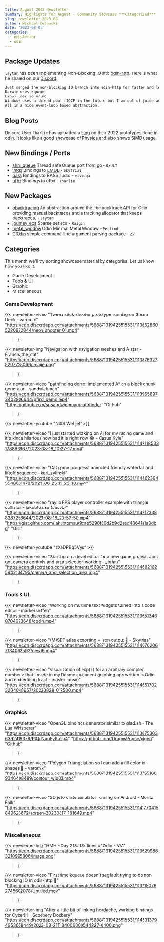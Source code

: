 ```yaml
---
title: August 2023 Newsletter
summary: Highlights for August - Community Showcase ***Categorized***
slug: newsletter-2023-08
author: Michael Kutowski
date: '2023-08-01'
categories:
  - newsletter
  - odin
---
```


## Package Updates

`laytan` has been implementing Non-Blocking IO into [odin-http](https://github.com/laytan/odin-http/commit/64b8627bbe35c10f166988c7f1e9c99ca90c0402). Here is what he shared on our [Discord](https://discord.com/invite/sVBPHEv).

```txt
Just merged the non-blocking IO branch into odin-http for faster and less resource intensive IO.
Darwin uses kqueue
Linux uses io_uring
Windows uses a thread pool (IOCP in the future but I am out of juice and wanted it merged)
All in a nice event-loop based abstraction.
```

## Blog Posts

Discord User `Charlie` has uploaded a [blog](https://cshenton.com/posts/2022-proto-topple/) on their 2022 prototypes done in odin. It looks like a good showcase of Physics and also shows SIMD usage. 

## New Bindings / Ports

* [shm_queue](https://github.com/0xULT/shm_queue) Thread safe Queue port from go - `0xULT`
* [lmdb](https://github.com/Skytrias/lmdb) Bindings to [LMDB](https://www.symas.com/lmdb) - `Skytrias`
* [bass](https://github.com/elvodqa/bass-odin) Bindings to BASS audio - `elvodqa`
* [ufbx](https://github.com/cshenton/odin-ufbx/blob/master/example/example.odin) Bindings to ufbx - `Charlie`

## New Packages
* [obacktracing](https://github.com/laytan/obacktracing) An abstraction around the libc backtrace API for Odin providing manual backtraces and a tracking allocator that keeps backtraces. - `laytan`
* [journey_ecs](https://github.com/KDahir247/Odin-Journey/blob/dev/journey/journey_ecs.odin) Sparse set ecs - `Raigon`
* [metal_window](https://gist.github.com/Lperlind/1bb993a1c0f1acdd49080fd4852f95c5) Odin Minimal Metal Window - `Perlind`
* [ClOdin](https://github.com/SjVer/ClOdin) simple command-line argument parsing package - `∆V`

## Categories

This month we'll try sorting showcase material by categories. Let us know how you like it.

* Game Development
* Tools & UI
* Graphic
* Miscellaneous

### Game Development

{{<
  newsletter-video
  "Tween stick shooter prototype running on Steam Deck - varomix"
  "https://cdn.discordapp.com/attachments/568871319425515531/1136528605220982844/neon_shooter_01.mp4"
>}}

{{<
  newsletter-img
  "Navigation with navigation meshes and A star - Francis_the_cat"
  "https://cdn.discordapp.com/attachments/568871319425515531/1138763275207725066/image.png"
>}}

{{<
  newsletter-video
  "pathfinding demo: implemented A* on a block chunk generator - sandwichman"
  "https://cdn.discordapp.com/attachments/568871319425515531/1139658973402906644/pfind_demo.mp4"
  "https://github.com/spsandwichman/pathfinder"
  "Github"
>}}

{{< newsletter-youtube "NitDLWeLjeI" >}}

{{<
  newsletter-video
  "I just started working on AI for my racing game and it's kinda hilarious how bad it is right now 😂 - CasualKyle"
  "https://cdn.discordapp.com/attachments/568871319425515531/1142118533178863667/2023-08-18_10-27-17.mp4"
>}}

{{<
  newsletter-video
  "Cat game progress! animated friendly waterfall and liftoff sequence - karl_zylinski"
  "https://cdn.discordapp.com/attachments/568871319425515531/1144623943546851478/2023-08-25_15-23-10.mp4"
>}}

{{<
  newsletter-video
  "raylib FPS player controller example with triangle collision - jakubtomsu (Jacob)"
  "https://cdn.discordapp.com/attachments/568871319425515531/1142173388287258644/2023-08-18_20-57-50.mp4"
  "https://gist.github.com/jakubtomsu/9cae5298f86d2b9d2aed48641a1a3dbd"
  "Gist"
>}}

{{< newsletter-youtube "zXeDPBq5Vys" >}}

{{<
  newsletter-video
  "Starting on a level editor for a new game project. Just got camera controls and area selection working - _brian"
  "https://cdn.discordapp.com/attachments/568871319425515531/1146821625942134795/camera_and_selection_area.mp4"
>}}

### Tools & UI

{{< 
  newsletter-video 
  "Working on multiline text widgets turned into a code editor - markersniffen"
  "https://cdn.discordapp.com/attachments/568871319425515531/1136513460704923648/codin.mp4"
>}}

{{<
  newsletter-video
  "(M)SDF atlas exporting + json output 🎉 - Skytrias"
  "https://cdn.discordapp.com/attachments/568871319425515531/1140762067134062592/new16.mp4"
>}}

{{<
  newsletter-video
  "visualization of exp(z) for an arbitrary complex number z that I made in my Desmos adjacent graphing app written in Odin and embedding luajit - master jonsie"
  "https://cdn.discordapp.com/attachments/568871319425515531/1146517023204048957/20230828_012500.mp4"
>}}

### Graphics

{{<
  newsletter-video
  "OpenGL bindings generator similar to glad.sh - The Lua Whisperer"
  "https://cdn.discordapp.com/attachments/568871319425515531/1136753036392419379/PIQnNbpFyK.mp4"
  "https://github.com/DragosPopse/glgen"
  "Github"
>}}

{{<
  newsletter-video
  "Polygon Triangulation so I can add a fill color to shapes 🔺 - varomix"
  "https://cdn.discordapp.com/attachments/568871319425515531/1137551609346408489/contour_wip03.mp4"
>}}

{{<
  newsletter-video
  "2D jello crate simulator running on Android - Moritz Falk"
  "https://cdn.discordapp.com/attachments/568871319425515531/1141770415849623672/screen-20230817-181649.mp4"
>}}

### Miscellaneous

{{<
  newsletter-img
  "HMH - Day 213. 12k lines of Odin - V/A"
  "https://cdn.discordapp.com/attachments/568871319425515531/1136299863210995806/image.png"
>}}

{{<
  newsletter-video
  "First time kqueue doesn't segfault trying to do non blocking IO in odin-http 🎊"
  "https://cdn.discordapp.com/attachments/568871319425515531/1137150762745602078/Untitled.mov"
>}}

{{<
  newsletter-img
  "After a little bit of linking headache, working bindings for Cyber!!! - Scoobery Doobery"
  "https://cdn.discordapp.com/attachments/568871319425515531/1143313794953658449/2023-08-21T184006300544227-0400.png"
>}}
